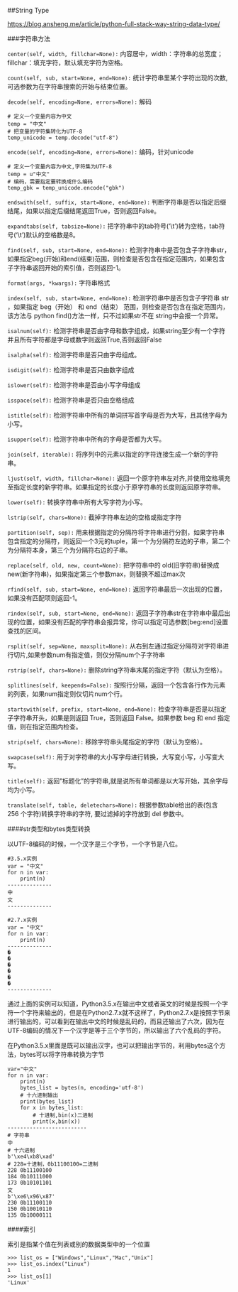 ##String Type

<https://blog.ansheng.me/article/python-full-stack-way-string-data-type/>

###字符串方法

`center(self, width, fillchar=None):` 
内容居中，width：字符串的总宽度；fillchar：填充字符，默认填充字符为空格。

`count(self, sub, start=None, end=None):`
统计字符串里某个字符出现的次数,可选参数为在字符串搜索的开始与结束位置。

`decode(self, encoding=None, errors=None):`
解码

```
# 定义一个变量内容为中文
temp = "中文"
# 把变量的字符集转化为UTF-8
temp_unicode = temp.decode("utf-8")
```

`encode(self, encoding=None, errors=None):`
编码，针对unicode

```
# 定义一个变量内容为中文,字符集为UTF-8
temp = u"中文"
# 编码，需要指定要转换成什么编码
temp_gbk = temp_unicode.encode("gbk")
```

`endswith(self, suffix, start=None, end=None):`
判断字符串是否以指定后缀结尾，如果以指定后缀结尾返回True，否则返回False。

`expandtabs(self, tabsize=None):`
把字符串中的tab符号(‘\t’)转为空格，tab符号(‘\t’)默认的空格数是8。

`find(self, sub, start=None, end=None):`
检测字符串中是否包含子字符串str，如果指定beg(开始)和end(结束)范围，则检查是否包含在指定范围内，如果包含子字符串返回开始的索引值，否则返回-1。

`format(args, *kwargs):`
字符串格式

`index(self, sub, start=None, end=None):`
检测字符串中是否包含子字符串 str ，如果指定 beg（开始） 和 end（结束） 范围，则检查是否包含在指定范围内，该方法与 python find()方法一样，只不过如果str不在 string中会报一个异常。

`isalnum(self):`
检测字符串是否由字母和数字组成，如果string至少有一个字符并且所有字符都是字母或数字则返回True,否则返回False

`isalpha(self):`
检测字符串是否只由字母组成。

`isdigit(self):`
检测字符串是否只由数字组成

`islower(self):`
检测字符串是否由小写字母组成

`isspace(self):`
检测字符串是否只由空格组成

`istitle(self):`
检测字符串中所有的单词拼写首字母是否为大写，且其他字母为小写。

`isupper(self):`
检测字符串中所有的字母是否都为大写。

`join(self, iterable):`
将序列中的元素以指定的字符连接生成一个新的字符串。

`ljust(self, width, fillchar=None):`
返回一个原字符串左对齐,并使用空格填充至指定长度的新字符串。如果指定的长度小于原字符串的长度则返回原字符串。

`lower(self):`
转换字符串中所有大写字符为小写。

`lstrip(self, chars=None):`
截掉字符串左边的空格或指定字符

`partition(self, sep):`
用来根据指定的分隔符将字符串进行分割，如果字符串包含指定的分隔符，则返回一个3元的tuple，第一个为分隔符左边的子串，第二个为分隔符本身，第三个为分隔符右边的子串。

`replace(self, old, new, count=None):`
把字符串中的 old(旧字符串)替换成new(新字符串)，如果指定第三个参数max，则替换不超过max次

`rfind(self, sub, start=None, end=None):`
返回字符串最后一次出现的位置，如果没有匹配项则返回-1。

`rindex(self, sub, start=None, end=None):`
返回子字符串str在字符串中最后出现的位置，如果没有匹配的字符串会报异常，你可以指定可选参数[beg:end]设置查找的区间。

`rsplit(self, sep=None, maxsplit=None):`
从右到左通过指定分隔符对字符串进行切片,如果参数num有指定值，则仅分隔num个子字符串

`rstrip(self, chars=None):`
删除string字符串末尾的指定字符（默认为空格）。

`splitlines(self, keepends=False):`
按照行分隔，返回一个包含各行作为元素的列表，如果num指定则仅切片num个行。

`startswith(self, prefix, start=None, end=None):`
检查字符串是否是以指定子字符串开头，如果是则返回 True，否则返回 False。如果参数 beg 和 end 指定值，则在指定范围内检查。

`strip(self, chars=None):`
移除字符串头尾指定的字符（默认为空格）。

`swapcase(self):`
用于对字符串的大小写字母进行转换，大写变小写，小写变大写。

`title(self):`
返回”标题化”的字符串,就是说所有单词都是以大写开始，其余字母均为小写。

`translate(self, table, deletechars=None):`
根据参数table给出的表(包含 256 个字符)转换字符串的字符, 要过滤掉的字符放到 del 参数中。


####str类型和bytes类型转换

以UTF-8编码的时候，一个汉字是三个字节，一个字节是八位。

```
#3.5.x实例
var = "中文"
for n in var:
    print(n)
--------------
中
文
--------------

#2.7.x实例
var = "中文"
for n in var:
    print(n)
--------------
�
�
�
�
�
�
--------------
```

通过上面的实例可以知道，Python3.5.x在输出中文或者英文的时候是按照一个字符一个字符来输出的，但是在Python2.7.x就不这样了，Python2.7.x是按照字节来进行输出的，可以看到在输出中文的时候是乱码的，而且还输出了六次，因为在UTF-8编码的情况下一个汉字是等于三个字节的，所以输出了六个乱码的字符。

在Python3.5.x里面是既可以输出汉字，也可以把输出字节的，利用bytes这个方法，bytes可以将字符串转换为字节

```
var="中文"
for n in var:
    print(n)
    bytes_list = bytes(n, encoding='utf-8')
    # 十六进制输出
    print(bytes_list)
    for x in bytes_list:
        # 十进制,bin(x)二进制
        print(x,bin(x))
-------------------------
# 字符串
中
# 十六进制
b'\xe4\xb8\xad'
# 228=十进制，0b11100100=二进制
228 0b11100100
184 0b10111000
173 0b10101101
文
b'\xe6\x96\x87'
230 0b11100110
150 0b10010110
135 0b10000111
```

####索引

索引是指某个值在列表或别的数据类型中的一个位置

```
>>> list_os = ["Windows","Linux","Mac","Unix"]
>>> list_os.index("Linux")
1
>>> list_os[1]
'Linux'
```

